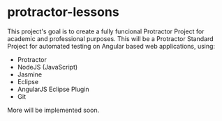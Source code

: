 # protractor-lessons

This project's goal is to create a fully funcional Protractor Project for academic and professional purposes. This will be a Protractor Standard Project for automated testing on Angular based web applications, using:

- Protractor
- NodeJS (JavaScript)
- Jasmine
- Eclipse
- AngularJS Eclipse Plugin
- Git

More will be implemented soon.
